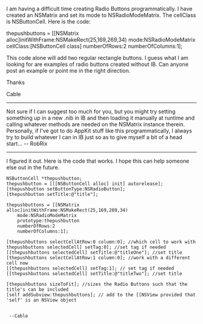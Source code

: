 I am having a difficult time creating Radio Buttons programmatically.  I have created an NSMatrix and set its mode to NSRadioModeMatrix.  The cellClass is NSButtonCell.  Here is the code:

    
thepushbuttons = [[NSMatrix alloc]initWithFrame:NSMakeRect(25,169,269,34)
	mode:NSRadioModeMatrix
	cellClass:[NSButtonCell class]
	numberOfRows:2
	numberOfColumns:1];


This code alone will add two regular rectangle buttons.  I guess what I am looking for are examples of radio buttons created without IB.  Can anyone post an example or point me in the right direction.

Thanks

Cable

----

Not sure if I can suggest too much for you, but you might try setting something up in a new .nib in IB and then loading it manually at runtime and calling whatever methods are needed on the NSMatrix instance therein. Personally, if I've got to do AppKit stuff like this programmatically, I always try to build whatever I can in IB just so as to give myself a bit of a head start... -- RobRix




----

I figured it out.  Here is the code that works.  I hope this can help someone else out in the future. 

    
	NSButtonCell *thepushbutton; 
	thepushbutton = [[[NSButtonCell alloc] init] autorelease]; 
	[thepushbutton setButtonType:NSRadioButton]; 
	[thepushbutton setTitle:@"title"]; 

	thepushbuttons = [[NSMatrix alloc]initWithFrame:NSMakeRect(25,169,269,34)
		mode:NSRadioModeMatrix
		prototype:thepushbutton
		numberOfRows:2
		numberOfColumns:1]; 

	[thepushbuttons selectCellAtRow:0 column:0]; //which cell to work with
	thepushbuttons selectedCell] setTag:0]; //set tag if needed
	[[thepushbuttons selectedCell] setTitle:@"titleOne"]; //set title 
	[thepushbuttons selectCellAtRow:1 column:0]; //work with a different cell now
	[[thepushbuttons selectedCell] setTag:1]; // set tag if needed
	[[thepushbuttons selectedCell] setTitle:@"titleTwo"]; //set title

	[thepushbuttons sizeToFit]; //sizes the Radio Buttons such that the title's can be included 
	[self addSubview:thepushbuttons]; // add to the [[NSView provided that 'self' is an NSView object
 

     --Cable
